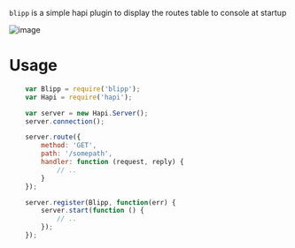 `blipp` is a simple hapi plugin to display the routes table to console at startup

![image](https://github.com/danielb2/blipp/raw/master/screenshot.png)

# Usage

``` javascript
    var Blipp = require('blipp');
    var Hapi = require('hapi');

    var server = new Hapi.Server();
    server.connection();

    server.route({
        method: 'GET',
        path: '/somepath',
        handler: function (request, reply) {
            // ..
        }
    });

    server.register(Blipp, function(err) {
        server.start(function () {
            // ..
        });
    });
```
